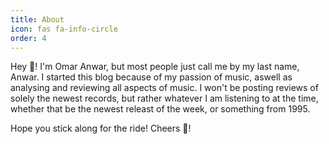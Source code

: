 ```yaml
---
title: About
icon: fas fa-info-circle
order: 4
---
```


Hey 👋! I'm Omar Anwar, but most people just call me by my last name, Anwar. I started this blog because of my passion of music, aswell as analysing and reviewing all aspects of music. I won't be posting reviews of solely the newest records, but rather whatever I am listening to at the time, whether that be the newest releast of the week, or something from 1995.

Hope you stick along for the ride! Cheers 🍻!
